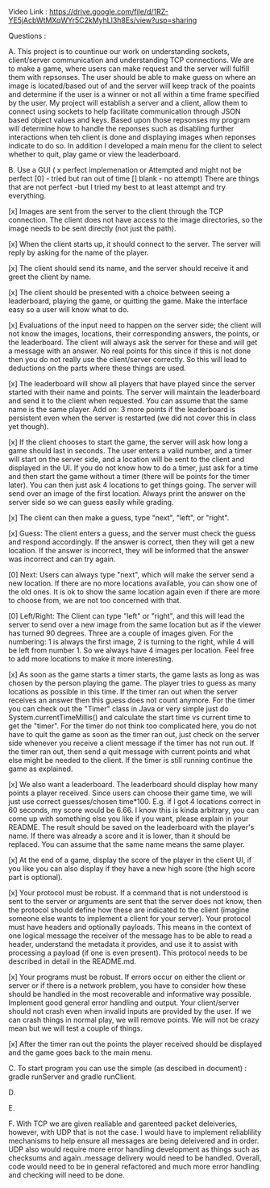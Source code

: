 Video Link : https://drive.google.com/file/d/1RZ-YE5jAcbWtMXqWYr5C2kMyhLl3h8Es/view?usp=sharing

Questions :

A. This project is to countinue our work on understanding sockets, client/server communication and understanding TCP connections.
We are to make a game, where users can make request and the server will fulfill them with repsonses. The user should be able to 
make guess on where an image is located/based out of and the server will keep track of the poaints and determine if the user is a
winner or not all within a time frame specified by the user. My project will establish a server and a client, allow them to connect using sockets to help facilitate communication
through JSON based object values and keys. Based upon those repsonses my program will determine how to handle the reponses such as 
disabling further interactions when teh client is done and displaying images when reponses indicate to do so. In addition I developed
a main menu for the client to select whether to quit, play game or view the leaderboard. 

B. 
Use a GUI ( x perfect implemenation or Attempted and might not be perfect [0] - tried but ran out of time [] blank - no attempt)
There are things that are not perfect -but I tried my best to at least attempt and try everything.

[x] Images are sent from the server to the client through the TCP connection. The client does not have access to the image directories, so the image needs to be sent directly (not just the path).

[x] When the client starts up, it should connect to the server. The server will reply by asking for the name of the player.

[x] The client should send its name, and the server should receive it and greet the client by name.

[x] The client should be presented with a choice between seeing a leaderboard, playing the game, or quitting the game. Make the interface easy so a user will know what to do.

[x] Evaluations of the input need to happen on the server side; the client will not know the images, locations, their corresponding answers, the points, or the leaderboard. The client will always ask the server for these and will get a message with an answer. No real points for this since if this is not done then you do not really use the client/server correctly. So this will lead to deductions on the parts where these things are used.

[x] The leaderboard will show all players that have played since the server started with their name and points. The server will maintain the leaderboard and send it to the client when requested. You can assume that the same name is the same player. Add on: 3 more points if the leaderboard is persistent even when the server is restarted (we did not cover this in class yet though).

[x] If the client chooses to start the game, the server will ask how long a game should last in seconds. The user enters a valid number, and a timer will start on the server side, and a location will be sent to the client and displayed in the UI. If you do not know how to do a timer, just ask for a time and then start the game without a timer (there will be points for the timer later). You can then just ask 4 locations to get things going. The server will send over an image of the first location. Always print the answer on the server side so we can guess easily while grading.

[x] The client can then make a guess, type "next", "left", or "right".

[x] Guess: The client enters a guess, and the server must check the guess and respond accordingly. If the answer is correct, then they will get a new location. If the answer is incorrect, they will be informed that the answer was incorrect and can try again.

[0] Next: Users can always type "next", which will make the server send a new location. If there are no more locations available, you can show one of the old ones. It is ok to show the same location again even if there are more to choose from, we are not too concerned with that.

[0] Left/Right: The Client can type "left" or "right", and this will lead the server to send over a new image from the same location but as if the viewer has turned 90 degrees. Three are a couple of images given. For the numbering: 1 is always the first image, 2 is turning to the right, while 4 will be left from number 1. So we always have 4 images per location. Feel free to add more locations to make it more interesting.

[x] As soon as the game starts a timer starts, the game lasts as long as was chosen by the person playing the game. The player tries to guess as many locations as possible in this time. If the timer ran out when the server receives an answer then this guess does not count anymore. For the timer you can check out the "Timer" class in Java or very simple just do System.currentTimeMillis() and calculate the start time vs current time to get the "timer". For the timer do not think too complicated here, you do not have to quit the game as soon as the timer ran out, just check on the server side whenever you receive a client message if the timer has not run out. If the timer ran out, then send a quit message with current points and what else might be needed to the client. If the timer is still running continue the game as explained.

[x] We also want a leaderboard. The leaderboard should display how many points a player received. Since users can choose their game time, we will just use correct guesses/chosen time*100. E.g. if I got 4 locations correct in 60 seconds, my score would be 6.66. I know this is kinda arbitrary, you can come up with something else you like if you want, please explain in your README. The result should be saved on the leaderboard with the player's name. If there was already a score and it is lower, than it should be replaced. You can assume that the same name means the same player.

[x] At the end of a game, display the score of the player in the client UI, if you like you can also display if they have a new high score (the high score part is optional).

[x] Your protocol must be robust. If a command that is not understood is sent to the server or arguments are sent that the server does not know, then the protocol should define how these are indicated to the client (imagine someone else wants to implement a client for your server). Your protocol must have headers and optionally payloads. This means in the context of one logical message the receiver of the message has to be able to read a header, understand the metadata it provides, and use it to assist with processing a payload (if one is even present). This protocol needs to be described in detail in the README.md.

[x] Your programs must be robust. If errors occur on either the client or server or if there is a network problem, you have to consider how these should be handled in the most recoverable and informative way possible. Implement good general error handling and output. Your client/server should not crash even when invalid inputs are provided by the user. If we can crash things in normal play, we will remove points. We will not be crazy mean but we will test a couple of things.

[x] After the timer ran out the points the player received should be displayed and the game goes back to the main menu.



C. To start program you can use the simple (as descibed in document) : gradle runServer and gradle runClient. 

D. 

E. 

F. With TCP we are given realiable and garenteed packet deleiveries, however, with UDP that is not the case. I would have to implement reliablility mechanisms to help ensure all messages are being deleivered and in order. UDP also would require more error handling development as things such as checksums and again..message delivery would need to be handled. Overall, code would need to be in general refactored and much more error handling and checking will need to be done. 
